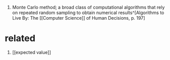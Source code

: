 1. Monte Carlo method; a broad class of computational algorithms that rely on repeated random sampling to obtain numerical results^[Algorithms to Live By: The [[Computer Science]] of Human Decisions, p. 197]

# related
1. [[expected value]]